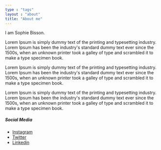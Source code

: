 ```yaml
---
type : "tags"
layout : "about"
title: "About me"
---
```


I am Sophie Bisson.

Lorem Ipsum is simply dummy text of the printing and typesetting industry. Lorem Ipsum has been the industry's standard dummy text ever since the 1500s, when an unknown printer took a galley of type and scrambled it to make a type specimen book. 

Lorem Ipsum is simply dummy text of the printing and typesetting industry. Lorem Ipsum has been the industry's standard dummy text ever since the 1500s, when an unknown printer took a galley of type and scrambled it to make a type specimen book. 

Lorem Ipsum is simply dummy text of the printing and typesetting industry. Lorem Ipsum has been the industry's standard dummy text ever since the 1500s, when an unknown printer took a galley of type and scrambled it to make a type specimen book. 

##### Social Media
- [Instagram](https://www.instagram.com/binovarghese_)
- [Twitter](https://twitter.com/binovarghese_)
- [Linkedin](https://linkedin.com/in/binovarghese-)
 

